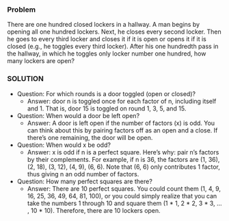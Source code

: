 ### Problem
There are one hundred closed lockers in a hallway. A man begins by opening all one hundred lockers. Next, he closes every second locker. Then he goes to every third locker and closes it if it is open or opens it if it is closed (e.g., he toggles every third locker). After his one hundredth pass in the hallway, in which he toggles only locker number one hundred, how many lockers are open?

### SOLUTION
- Question: For which rounds is a door toggled (open or closed)?
    - Answer:  door n is toggled once for each factor of n, including itself and 1. That is, door 15 is toggled on round 1, 3, 5, and 15.
- Question: When would a door be left open?
    - Answer: A door is left open if the number of factors (x) is odd. You can think about this by pairing factors off as an open and a close. If there’s one remaining, the door will be open.
- Question: When would x be odd?
    - Answer: x is odd if n is a perfect square. Here’s why: pair n’s factors by their complements. For example, if n is 36, the factors are (1, 36), (2, 18), (3, 12), (4, 9), (6, 6). Note that (6, 6) only contributes 1 factor, thus giving n an odd number of factors.
- Question: How many perfect squares are there?
    - Answer: There are 10 perfect squares. You could count them (1, 4, 9, 16, 25, 36, 49, 64, 81, 100), or you could simply realize that you can take the numbers 1 through 10 and square them (1 * 1, 2 * 2, 3 * 3, ... , 10 * 10).
Therefore, there are 10 lockers open.